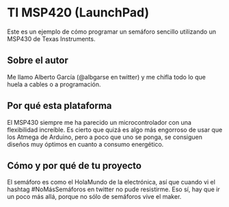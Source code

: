 # TI MSP420 (LaunchPad)

Este es un ejemplo de cómo programar un semáforo sencillo utilizando un MSP430 de Texas Instruments.


## Sobre el autor

Me llamo Alberto García (@albgarse en twitter) y me chifla todo lo que huela a cables o a programación. 


## Por qué esta plataforma

El MSP430 siempre me ha parecido un microcontrolador con una flexibilidad increíble. Es cierto que quizá es algo más engorroso de usar que los Atmega de Arduino, pero a poco que uno se ponga, se consiguen diseños muy óptimos en cuanto a consumo energético. 

## Cómo y por qué de tu proyecto

El semáforo es como el HolaMundo de la electrónica, así que cuando vi el hashtag #NoMásSemáforos en twitter no pude resistirme. Eso sí, hay que ir un poco más allá, porque no sólo de semáforos vive el maker. 
